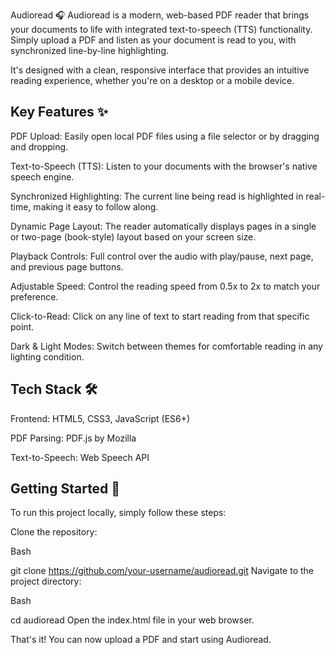 Audioread 🎧
Audioread is a modern, web-based PDF reader that brings your documents to life with integrated text-to-speech (TTS) functionality. Simply upload a PDF and listen as your document is read to you, with synchronized line-by-line highlighting.

It's designed with a clean, responsive interface that provides an intuitive reading experience, whether you're on a desktop or a mobile device.

## Key Features ✨
PDF Upload: Easily open local PDF files using a file selector or by dragging and dropping.

Text-to-Speech (TTS): Listen to your documents with the browser's native speech engine.

Synchronized Highlighting: The current line being read is highlighted in real-time, making it easy to follow along.

Dynamic Page Layout: The reader automatically displays pages in a single or two-page (book-style) layout based on your screen size.

Playback Controls: Full control over the audio with play/pause, next page, and previous page buttons.

Adjustable Speed: Control the reading speed from 0.5x to 2x to match your preference.

Click-to-Read: Click on any line of text to start reading from that specific point.

Dark & Light Modes: Switch between themes for comfortable reading in any lighting condition.

## Tech Stack 🛠️
Frontend: HTML5, CSS3, JavaScript (ES6+)

PDF Parsing: PDF.js by Mozilla

Text-to-Speech: Web Speech API

## Getting Started 🚀
To run this project locally, simply follow these steps:

Clone the repository:

Bash

git clone https://github.com/your-username/audioread.git
Navigate to the project directory:

Bash

cd audioread
Open the index.html file in your web browser.

That's it! You can now upload a PDF and start using Audioread.
